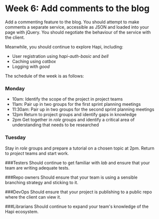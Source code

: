 # Week 6: Add comments to the blog

Add a commenting feature to the blog. You should attempt to make comments a separate service, accessible as JSON and loaded into your page with jQuery. You should negotiate the behaviour of the service with the client.

Meanwhile, you should continue to explore Hapi, including:
* User registration using *hapi-auth-basic* and *bell*
* Caching using *catbox*
* Logging with *good*

The schedule of the week is as follows:

### Monday
* 10am: Identify the scope of the project in project teams
* 11am: Pair up in two groups for the first sprint planning meetings
* 11:30am: Pair up in two groups for the second sprint planning meetings
* 12pm Return to project groups and identify gaps in knowledge
* 2pm Get together in *role* groups and identify a critical area of understanding that needs to be researched

### Tuesday
Stay in *role* groups and prepare a tutorial on a chosen topic at 2pm. Return to *project* teams and start work.

###Testers
Should continue to get familiar with *lab* and ensure that your team are writing adequate tests.

###Repo owners
Should ensure that your team is using a sensible branching strategy and sticking to it.
 
###DevOps
Should ensure that your project is publishing to a public repo where the client can view it.

###Librarians
Should continue to expand your team's knowledge of the Hapi ecosystem.


